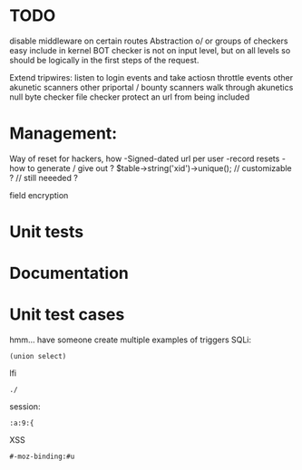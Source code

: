 # TODO
disable middleware on certain routes
Abstraction o/ or groups of checkers easy include in kernel
BOT checker is not on input level, but on all levels so should be logically in the first steps of the request.


Extend tripwires:
listen to login events and take actiosn
throttle events
other akunetic scanners
other priportal / bounty scanners
walk through akunetics
null byte checker
file checker
protect an url from being included

# Management:
Way of reset for hackers, how
-Signed-dated url per user
-record resets
-how to generate / give out ?
$table->string('xid')->unique(); // customizable ? // still neeeded ?

field encryption

# Unit tests

# Documentation


# Unit test cases
hmm... have someone create multiple examples of triggers
SQLi:
```
(union select)
```

lfi
```
./
```

session:
```
:a:9:{
```

XSS
```
#-moz-binding:#u
```
